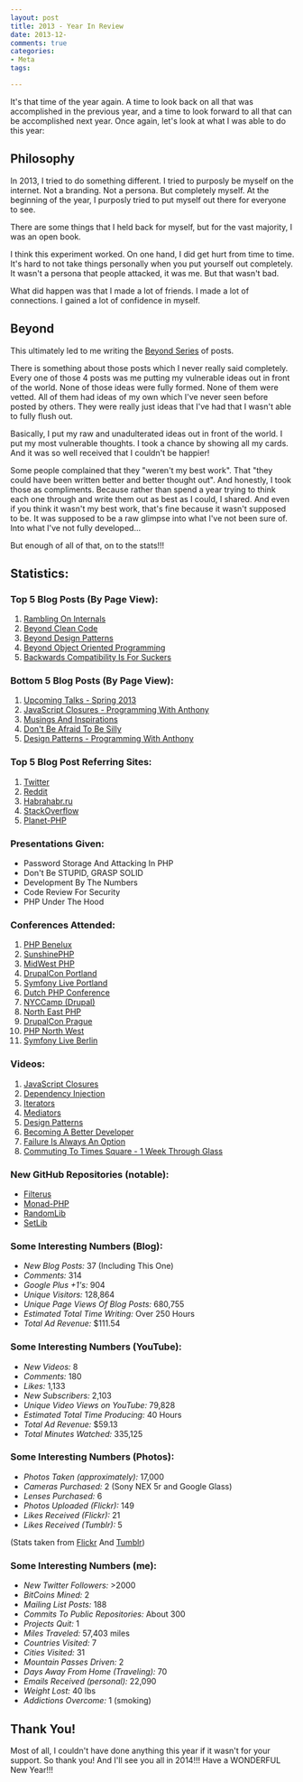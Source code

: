 ```yaml
---
layout: post
title: 2013 - Year In Review
date: 2013-12-
comments: true
categories:
- Meta
tags:

---
```


It's that time of the year again. A time to look back on all that was accomplished in the previous year, and a time to look forward to all that can be accomplished next year. Once again, let's look at what I was able to do this year:
<!--more-->

## Philosophy

In 2013, I tried to do something different. I tried to purposly be myself on the internet. Not a branding. Not a persona. But completely myself. At the beginning of the year, I purposly tried to put myself out there for everyone to see. 

There are some things that I held back for myself, but for the vast majority, I was an open book.

I think this experiment worked. On one hand, I did get hurt from time to time. It's hard to not take things personally when you put yourself out completely. It wasn't a persona that people attacked, it was me. But that wasn't bad.

What did happen was that I made a lot of friends. I made a lot of connections. I gained a lot of confidence in myself. 

## Beyond

This ultimately led to me writing the [Beyond Series](http://blog.ircmaxell.com/search/label/Beyond) of posts. 

There is something about those posts which I never really said completely. Every one of those 4 posts was me putting my vulnerable ideas out in front of the world. None of those ideas were fully formed. None of them were vetted. All of them had ideas of my own which I've never seen before posted by others. They were really just ideas that I've had that I wasn't able to fully flush out.

Basically, I put my raw and unadulterated ideas out in front of the world. I put my most vulnerable thoughts. I took a chance by showing all my cards. And it was so well received that I couldn't be happier! 

Some people complained that they "weren't my best work". That "they could have been written better and better thought out". And honestly, I took those as compliments. Because rather than spend a year trying to think each one through and write them out as best as I could, I shared. And even if you think it wasn't my best work, that's fine because it wasn't supposed to be. It was supposed to be a raw glimpse into what I've not been sure of. Into what I've not fully developed...

But enough of all of that, on to the stats!!!

## Statistics:

### Top 5 Blog Posts (By Page View):

1. [Rambling On Internals](http://blog.ircmaxell.com/2013/09/rambling-on-internals.html)
2. [Beyond Clean Code](http://blog.ircmaxell.com/2013/11/beyond-clean-code.html)
3. [Beyond Design Patterns](http://blog.ircmaxell.com/2013/09/beyond-design-patterns.html)
4. [Beyond Object Oriented Programming](http://blog.ircmaxell.com/2013/11/beyond-object-oriented-programming.html)
5. [Backwards Compatibility Is For Suckers](http://blog.ircmaxell.com/2013/06/backwards-compatibility-is-for-suckers.html)

### Bottom 5 Blog Posts (By Page View):

1. [Upcoming Talks - Spring 2013](http://blog.ircmaxell.com/2013/03/upcoming-talks-spring-2013.html)
2. [JavaScript Closures - Programming With Anthony](http://blog.ircmaxell.com/2013/01/javascript-closures-programming-with.html)
3. [Musings And Inspirations](http://blog.ircmaxell.com/2013/02/musings-and-inspirations.html)
4. [Don't Be Afraid To Be Silly](http://blog.ircmaxell.com/2013/01/dont-be-afraid-to-be-silly.html)
5. [Design Patterns - Programming With Anthony](http://blog.ircmaxell.com/2013/02/design-patterns-programming-with-anthony.html)

### Top 5 Blog Post Referring Sites:

1. [Twitter](http://www.twitter.com)
2. [Reddit](http://www.reddit.com)
3. [Habrahabr.ru](http://www.habrahabr.ru)
4. [StackOverflow](http://www.stackoverflow.com)
5. [Planet-PHP](http://www.planet-php.net/)

### Presentations Given:

 * Password Storage And Attacking In PHP
 * Don't Be STUPID, GRASP SOLID
 * Development By The Numbers
 * Code Review For Security
 * PHP Under The Hood

### Conferences Attended:

1. [PHP Benelux](http://conference.phpbenelux.eu/2013/)
2. [SunshinePHP](http://2013.sunshinephp.com/)
3. [MidWest PHP](http://www.midwestphp.com/)
4. [DrupalCon Portland](http://portland2013.drupal.org)
5. [Symfony Live Portland](http://portland2013.live.symfony.com/)
6. [Dutch PHP Conference](http://www.phpconference.nl/)
7. [NYCCamp (Drupal)](http://www.nyccamp.org/)
8. [North East PHP](http://www.northeastphp.org/)
9. [DrupalCon Prague](http://prague2013.drupal.org)
10. [PHP North West](http://conference.phpnw.org.uk/phpnw13/)
11. [Symfony Live Berlin](http://berlin2013.live.symfony.com/)

### Videos:

1. [JavaScript Closures](http://www.youtube.com/watch?v=R_ZvxMyFSCU)
2. [Dependency Injection](http://www.youtube.com/watch?v=IKD2-MAkXyQ)
3. [Iterators](http://www.youtube.com/watch?v=tW6GcZjBc3E)
4. [Mediators](http://www.youtube.com/watch?v=65hdyehA3zY)
5. [Design Patterns](http://www.youtube.com/watch?v=AsfM6YLtu9g)
6. [Becoming A Better Developer](http://www.youtube.com/watch?v=Jw4DbYbfOMQ)
7. [Failure Is Always An Option](http://www.youtube.com/watch?v=a1tPbfu-fLY)
8. [Commuting To Times Square - 1 Week Through Glass](http://www.youtube.com/watch?v=iiBKC2azppw)

### New GitHub Repositories (notable):

 * [Filterus](https://github.com/ircmaxell/filterus)
 * [Monad-PHP](https://github.com/ircmaxell/monad-php)
 * [RandomLib](https://github.com/ircmaxell/RandomLib)
 * [SetLib](https://github.com/ircmaxell/SetLib)

### Some Interesting Numbers (Blog):

 * *New Blog Posts:* 37 (Including This One)
 * *Comments:* 314
 * *Google Plus +1's:* 904
 * *Unique Visitors:* 128,864
 * *Unique Page Views Of Blog Posts:* 680,755
 * *Estimated Total Time Writing:* Over 250 Hours
 * *Total Ad Revenue:* $111.54

### Some Interesting Numbers (YouTube):

 * *New Videos:* 8
 * *Comments:* 180
 * *Likes:* 1,133
 * *New Subscribers:* 2,103
 * *Unique Video Views on YouTube:* 79,828
 * *Estimated Total Time Producing:* 40 Hours
 * *Total Ad Revenue:* $59.13
 * *Total Minutes Watched:* 335,125

### Some Interesting Numbers (Photos):

 * *Photos Taken (approximately):* 17,000
 * *Cameras Purchased:* 2 (Sony NEX 5r and Google Glass)
 * *Lenses Purchased:* 6
 * *Photos Uploaded (Flickr):* 149
 * *Likes Received (Flickr):* 21
 * *Likes Received (Tumblr):* 5

(Stats taken from [Flickr](http://www.flickr.com/photos/ircmaxell/) And [Tumblr](http://photos.ircmaxell.com/))

### Some Interesting Numbers (me):

 * *New Twitter Followers:* >2000
 * *BitCoins Mined:* 2
 * *Mailing List Posts:* 188
 * *Commits To Public Repositories:* About 300
 * *Projects Quit:* 1
 * *Miles Traveled:* 57,403 miles
 * *Countries Visited:* 7
 * *Cities Visited:* 31
 * *Mountain Passes Driven:* 2
 * *Days Away From Home (Traveling):* 70
 * *Emails Received (personal):* 22,090
 * *Weight Lost:* 40 lbs
 * *Addictions Overcome:* 1 (smoking)

## Thank You!

Most of all, I couldn't have done anything this year if it wasn't for your support. So thank you! And I'll see you all in 2014!!! Have a WONDERFUL New Year!!!